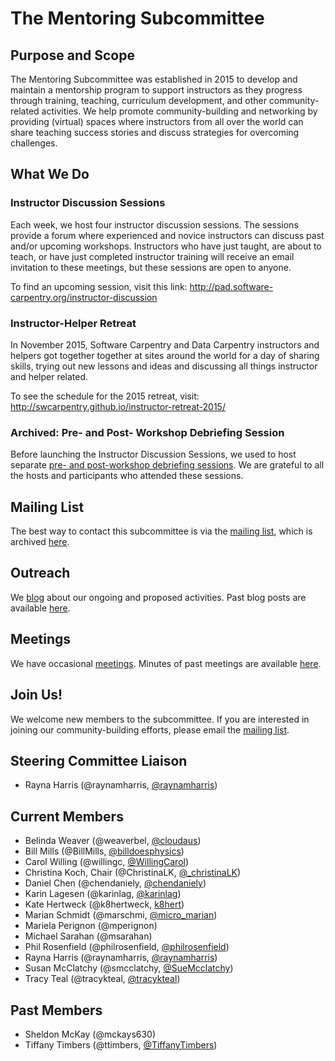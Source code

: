 # The Mentoring Subcommittee

## Purpose and Scope
The Mentoring Subcommittee was established in 2015 to develop and maintain a mentorship program to support instructors as they progress through training, teaching, curriculum development, and other community-related activities. We help promote community-building and networking by providing (virtual) spaces where instructors from all over the world can share teaching success stories and discuss strategies for overcoming challenges. 

## What We Do 

### Instructor Discussion Sessions
Each week, we host four instructor discussion sessions. The sessions provide a forum where experienced and novice instructors can discuss past and/or upcoming workshops. Instructors who have just taught, are about to teach, or have just completed instructor training will  receive an email invitation to these meetings, but these sessions are open to anyone. 

To find an upcoming session, visit this link: http://pad.software-carpentry.org/instructor-discussion

### Instructor-Helper Retreat
In November 2015, Software Carpentry and Data Carpentry instructors and helpers got together together at sites around the world for a day of sharing skills, trying out new lessons and ideas and discussing all things instructor and helper related. 

To see the schedule for the 2015 retreat, visit: http://swcarpentry.github.io/instructor-retreat-2015/

### Archived: Pre- and Post- Workshop Debriefing Session

Before launching the Instructor Discussion Sessions, we used to host separate [pre- and post-workshop debriefing sessions](http://software-carpentry.org/blog/categories/#debriefing). We are grateful to all the hosts and participants who attended these sessions.

## Mailing List

The best way to contact this subcommittee is via the [mailing
list][mailing-list], which is archived [here][mailing-list-archives].

## Outreach

We [blog][] about our ongoing and proposed activities.  Past blog
posts are available [here][blog-archives].

## Meetings

We have occasional [meetings][].  Minutes of past meetings are
available [here](minutes).

## Join Us!

We welcome new members to the subcommittee.  If you are interested in
joining our community-building efforts, please email the [mailing
list](#mailing-list).

## Steering Committee Liaison

* Rayna Harris (@raynamharris, [@raynamharris](https://twitter.com/raynamharris))

## Current Members

* Belinda Weaver (@weaverbel, [@cloudaus](https://twitter.com/cloudaus))
* Bill Mills (@BillMills, [@billdoesphysics](https://twitter.com/billdoesphysics))
* Carol Willing (@willingc, [@WillingCarol](https://twitter.com/WillingCarol))
* Christina Koch, Chair (@ChristinaLK, [@_christinaLK](https://twitter.com/_christinaLK))
* Daniel Chen (@chendaniely, [@chendaniely](https://twitter.com/chendaniely))
* Karin Lagesen (@karinlag, [@karinlag](https://twitter.com/karinlag))
* Kate Hertweck (@k8hertweck, [k8hert](https://twitter.com/k8hert))
* Marian Schmidt (@marschmi, [@micro_marian](https://twitter.com/micro_marian))
* Mariela Perignon (@mperignon)
* Michael Sarahan (@msarahan)
* Phil Rosenfield (@philrosenfield, [@philrosenfield](https://twitter.com/philrosenfield))
* Rayna Harris (@raynamharris, [@raynamharris](https://twitter.com/raynamharris))
* Susan McClatchy (@smcclatchy, [@SueMcclatchy](https://twitter.com/SueMcclatchy))
* Tracy Teal (@tracykteal, [@tracykteal](https://twitter.com/tracykteal))

## Past Members

* Sheldon McKay (@mckays630)
* Tiffany Timbers (@ttimbers, [@TiffanyTimbers](https://twitter.com/TiffanyTimbers))

[blog]: https://software-carpentry.org/blog/
[blog-archives]: https://software-carpentry.org/blog/categories/#SLUG
[mailing-list]: http://lists.software-carpentry.org/listinfo/SLUG
[mailing-list-archives]: http://lists.software-carpentry.org/pipermail/SLUG/
[meetings]: http://pad.software-carpentry.org/scf-mentoring

